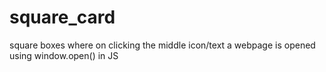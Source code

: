 # square_card

square boxes where on clicking the middle icon/text a webpage is opened using window.open() in JS
